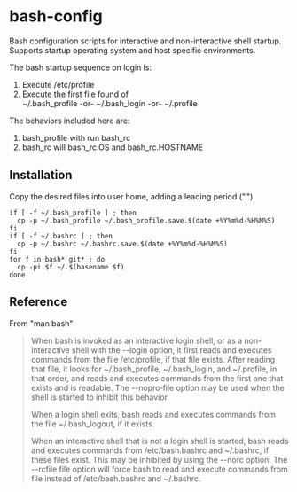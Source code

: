bash-config
===========

Bash configuration scripts for interactive and non-interactive shell startup.  Supports
startup operating system and host specific environments.

The bash startup sequence on login is:                                                 
  1. Execute /etc/profile                                                             
  2. Execute the first file found of                                                  
       ~/.bash_profile -or- ~/.bash_login -or- ~/.profile                             

The behaviors included here are:
  1. bash_profile with run bash_rc
  2. bash_rc will bash_rc.OS and bash_rc.HOSTNAME

Installation
------------

Copy the desired files into user home, adding a leading period (".").

    if [ -f ~/.bash_profile ] ; then
      cp -p ~/.bash_profile ~/.bash_profile.save.$(date +%Y%m%d-%H%M%S)
    fi
    if [ -f ~/.bashrc ] ; then
      cp -p ~/.bashrc ~/.bashrc.save.$(date +%Y%m%d-%H%M%S)
    fi
    for f in bash* git* ; do
      cp -pi $f ~/.$(basename $f)
    done

Reference
---------

From "man bash"

> When bash is invoked as an interactive login shell,  or  as  a  non-interactive
> shell  with  the  --login option, it first reads and executes commands from the
> file /etc/profile, if that file exists.  After reading that file, it looks  for
> ~/.bash_profile,  ~/.bash_login,  and  ~/.profile, in that order, and reads and
> executes commands from the first one that exists and is readable.  The --nopro‐file
> option may be used when the shell is started to inhibit this behavior.
>
> When  a  login  shell  exits,  bash  reads  and executes commands from the file
> ~/.bash_logout, if it exists.
>
> When an interactive shell that is not a login shell is started, bash reads  and
> executes  commands  from  /etc/bash.bashrc and ~/.bashrc, if these files exist.
> This may be inhibited by using the --norc option.   The  --rcfile  file  option
> will   force   bash   to  read  and  execute  commands  from  file  instead  of
> /etc/bash.bashrc and ~/.bashrc.
